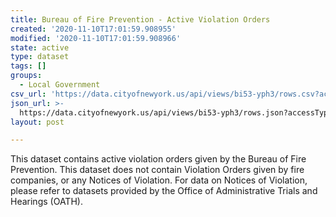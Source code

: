 ```yaml
---
title: Bureau of Fire Prevention - Active Violation Orders
created: '2020-11-10T17:01:59.908955'
modified: '2020-11-10T17:01:59.908966'
state: active
type: dataset
tags: []
groups:
  - Local Government
csv_url: 'https://data.cityofnewyork.us/api/views/bi53-yph3/rows.csv?accessType=DOWNLOAD'
json_url: >-
  https://data.cityofnewyork.us/api/views/bi53-yph3/rows.json?accessType=DOWNLOAD
layout: post

---
```

This dataset contains active violation orders given by the Bureau of Fire Prevention. This dataset does not contain Violation Orders given by fire companies, or any Notices of Violation. For data on Notices of Violation, please refer to datasets provided by the Office of Administrative Trials and Hearings (OATH).
